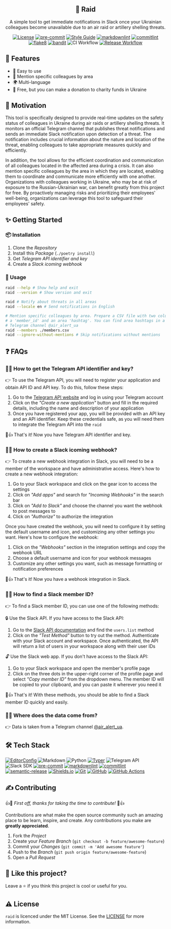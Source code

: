 <!-- markdownlint-disable MD033 -->
<!-- markdownlint-disable MD041 -->

<div align="center">
  <h2 align="center">📢 Raid</h2>
  <p align="center">
    A simple tool to get immediate notifications in Slack once your Ukrainian
    colleagues become unavailable due to an air raid or artillery shelling
    threats.
  </p>

  <p id="shields" align="center" markdown="1">

[![License](https://img.shields.io/badge/license-MIT-3178C6?style=flat)](LICENSE)
[![pre-commit](https://img.shields.io/badge/pre--commit-enabled-brightgreen?logo=pre-commit&logoColor=white)][github-pre-commit]
[![Style Guide](https://img.shields.io/badge/code%20style-black-000?style=flat)][github-black]
[![markdownlint](https://img.shields.io/badge/linter-markdownlint-000?style=flat)][github-markdownlint]
[![commitlint](https://img.shields.io/badge/linter-commitlint-F7B93E?style=flat)][github-commitlint]
[![flake8](https://img.shields.io/badge/linter-flake8-3776AB?style=flat)][github-flake8]
[![bandit](https://img.shields.io/badge/linter-bandit-FFC107?style=flat)][github-bandit]
![CI Workflow](https://github.com/malokhvii-eduard/raid/actions/workflows/ci.yml/badge.svg)
[![Release Workflow](https://github.com/malokhvii-eduard/raid/actions/workflows/release.yml/badge.svg)](https://github.com/malokhvii-eduard/raid/)

  </p>
</div>

## 🎉 Features

- 🚀 Easy to use
- 🔖 Mention specific colleagues by area
- 🌍 Multi-language
- 🤝 Free, but you can make a donation to charity funds in Ukraine

## 🌻 Motivation

This tool is specifically designed to provide real-time updates on the safety
status of colleagues in Ukraine during air raids or artillery shelling threats.
It monitors an official Telegram channel that publishes threat notifications and
sends an immediate Slack notification upon detection of a threat. The
notification includes crucial information about the nature and location of the
threat, enabling colleagues to take appropriate measures quickly and efficiently.

In addition, the tool allows for the efficient coordination and communication
of all colleagues located in the affected area during a crisis. It can also
mention specific colleagues by the area in which they are located, enabling them
to coordinate and communicate more efficiently with one another. Organizations
with colleagues working in Ukraine, who may be at risk of exposure to the
Russian-Ukrainian war, can benefit greatly from this project for free. By
proactively managing risks and prioritizing their employees' well-being,
organizations can leverage this tool to safeguard their employees' safety.

## ✨ Getting Started

### 📦 Installation

1. Clone the *Repository*
2. Install this *Package* (`./poetry install`)
3. Get *Telegram API identifier and key*
4. Create a *Slack icoming webhook*

### 👀 Usage

```bash
raid --help # Show help and exit
raid --version # Show version and exit

raid # Notify about threats in all areas
raid --locale en # Send notifications in English

# Mention specific colleagues by area. Prepare a CSV file with two columns:
# a 'member_id' and an area 'hashtag'. You can find area hashtags in a
# Telegram channel @air_alert_ua
raid --members ./members.csv
raid --ignore-without-mentions # Skip notifications without mentions
```

## ❓ FAQs

<!-- FAQ 1 -->
<!-- markdownlint-disable MD013 -->
### 🙋‍♂️ How to get the Telegram API identifier and key?
<!-- markdownlint-enable MD013 -->

👉 To use the Telegram API, you will need to register your application and
obtain API ID and API key. To do this, follow these steps:

1. Go to the [Telegram API website][telegram-api] and log in
using your Telegram account
2. Click on the *"Create a new application"* button and fill in the required
details, including the name and description of your application
3. Once you have registered your app, you will be provided with an API key and
an API identifier. Keep these credentials safe, as you will need them to
integrate the Telegram API into the `raid`

🎉👍 That's it! Now you have Telegram API identifier and key.

<!-- FAQ 2 -->
<!-- markdownlint-disable MD013 -->
### 🙋‍♂️ How to create a Slack icoming webhook?
<!-- markdownlint-enable MD013 -->

👉 To create a new webhook integration in Slack, you will need to be a member
of the workspace and have administrative access. Here's how to create a new
webhook integration:

1. Go to your Slack workspace and click on the gear icon to access the settings
2. Click on *"Add apps"* and search for *"Incoming Webhooks"* in the search bar
3. Click on *"Add to Slack"* and choose the channel you want the webhook to post
messages to
4. Click on *"Authorize"* to authorize the integration

Once you have created the webhook, you will need to configure it by setting the
default username and icon, and customizing any other settings you want. Here's
how to configure the webhook:

1. Click on the *"Webhooks"* section in the integration settings and copy the
webhook URL
2. Choose a default username and icon for your webhook messages
3. Customize any other settings you want, such as message formatting or
notification preferences

🎉👍 That's it! Now you have a webhook integration in Slack.

<!-- FAQ 3 -->
<!-- markdownlint-disable MD013 -->
### 🙋‍♂️ How to find a Slack member ID?
<!-- markdownlint-enable MD013 -->

👉 To find a Slack member ID, you can use one of the following methods:

🔒 Use the Slack API. If you have access to the Slack API:

1. Go to the [Slack API documentation][slack-api-users-list] and find the
`users.list` method
2. Click on the *"Test Method"* button to try out the method. Authenticate with
your Slack account and workspace. Once authenticated, the API will return a
list of users in your workspace along with their user IDs

🔓 Use the Slack web app. If you don't have access to the Slack API:

1. Go to your Slack workspace and open the member's profile page
2. Click on the three dots in the upper-right corner of the profile page and
select *"Copy member ID"* from the dropdown menu. The member ID will be copied
to your clipboard, and you can paste it wherever you need it

🎉👍 That's it! With these methods, you should be able to find a Slack member ID
quickly and easily.

<!-- FAQ 4 -->
<!-- markdownlint-disable MD013 -->
### 🙋‍♂️ Where does the data come from?
<!-- markdownlint-enable MD013 -->

👉 Data is taken from a Telegram channel [@air_alert_ua][telegram-air-alert-ua].

## 🛠️ Tech Stack

<!-- markdownlint-disable MD013 -->
[![EditorConfig](https://img.shields.io/badge/EditorConfig-FEFEFE?logo=editorconfig&logoColor=000&style=flat)][editorconfig]
![Markdown](https://img.shields.io/badge/Markdown-000?logo=markdown&logoColor=fff&style=flat)
![Python](https://img.shields.io/badge/Python-3776AB?logo=python&logoColor=fff&style=flat)
[![Typer](https://img.shields.io/badge/Typer-4EAA25?logo=gnubash&logoColor=fff&style=flat)][github-typer]
![Telegram API](https://img.shields.io/badge/Telegram%20API-26A5E4?logo=telegram&logoColor=fff&style=flat)
![Slack SDK](https://img.shields.io/badge/Slack%20SDK-4A154B?logo=slack&logoColor=fff&style=flat)
[![pre-commit](https://img.shields.io/badge/pre--commit-FAB040?logo=precommit&logoColor=fff&style=flat)][github-pre-commit]
[![markdownlint](https://img.shields.io/badge/markdownlint-000?logo=markdown&logoColor=fff&style=flat)][github-markdownlint]
[![commitlint](https://img.shields.io/badge/commitlint-F7B93E?logo=c&logoColor=000&style=flat)][github-commitlint]
[![semantic-release](https://img.shields.io/badge/semantic--release-494949?logo=semanticrelease&logoColor=fff&style=flat)][github-semantic-release]
[![Shields.io](https://img.shields.io/badge/Shields.io-000?logo=shieldsdotio&logoColor=fff&style=flat)][shields]
[![Git](https://img.shields.io/badge/Git-F05032?logo=git&logoColor=fff&style=flat)][git-scm]
[![GitHub](https://img.shields.io/badge/GitHub-181717?logo=github&logoColor=fff&style=flat)][github]
[![GitHub Actions](https://img.shields.io/badge/GitHub%20Actions-2088FF?logo=githubactions&logoColor=fff&style=flat)][github-actions]
<!-- markdownlint-enable MD013 -->

## ✍️ Contributing

👍🎉 *First off, thanks for taking the time to contribute!* 🎉👍

Contributions are what make the open source community such an amazing place to
be learn, inspire, and create. Any contributions you make are **greatly
appreciated**.

1. Fork the *Project*
2. Create your *Feature Branch* (`git checkout -b feature/awesome-feature`)
3. Commit your *Changes* (`git commit -m 'Add awesome feature'`)
4. Push to the *Branch* (`git push origin feature/awesome-feature`)
5. Open a *Pull Request*

## 💖 Like this project?

Leave a ⭐ if you think this project is cool or useful for you.

## ⚠️ License

`raid` is licenced under the MIT License. See the [LICENSE](LICENSE)
for more information.

<!-- markdownlint-disable MD013 -->
<!-- Github links -->
[github-actions]: https://docs.github.com/en/actions
[github-bandit]: https://github.com/PyCQA/bandit
[github-black]: https://github.com/psf/black
[github-commitlint]: https://github.com/conventional-changelog/commitlint
[github-flake8]: https://github.com/PyCQA/flake8
[github-markdownlint]: https://github.com/DavidAnson/markdownlint
[github-pre-commit]: https://github.com/pre-commit/pre-commit
[github-semantic-release]: https://github.com/semantic-release/semantic-release
[github-typer]: https://github.com/tiangolo/typer
[github]: https://github.com

<!-- Other links -->
[editorconfig]: https://editorconfig.org
[git-scm]: https://git-scm.com
[shields]: https://shields.io
[slack-api-users-list]: https://api.slack.com/methods/users.list
[telegram-air-alert-ua]: https://telegram.me/air_alert_ua
[telegram-api]: https://core.telegram.org/api

